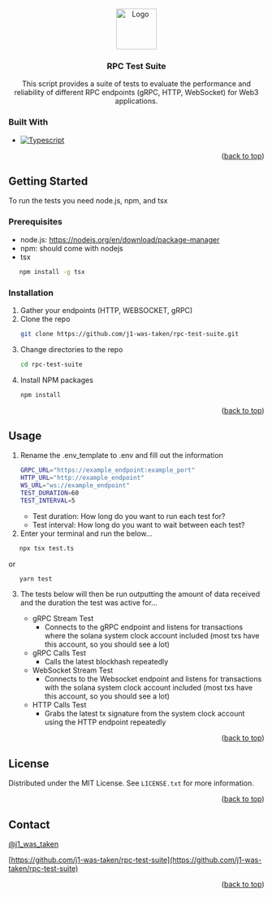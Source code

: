 <!-- Improved compatibility of back to top link: See: https://github.com/othneildrew/Best-README-Template/pull/73 -->

<a id="readme-top"></a>

<!--
*** Thanks for checking out the Best-README-Template. If you have a suggestion
*** that would make this better, please fork the repo and create a pull request
*** or simply open an issue with the tag "enhancement".
*** Don't forget to give the project a star!
*** Thanks again! Now go create something AMAZING! :D
-->

<!-- PROJECT SHIELDS -->
<!--
*** I'm using markdown "reference style" links for readability.
*** Reference links are enclosed in brackets [ ] instead of parentheses ( ).
*** See the bottom of this document for the declaration of the reference variables
*** for contributors-url, forks-url, etc. This is an optional, concise syntax you may use.
*** https://www.markdownguide.org/basic-syntax/#reference-style-links
-->

<!-- PROJECT LOGO -->
<br />
<div align="center">
  <a href="https://github.com/j1-was-taken/rpc-test-suite">
    <img src="images/logo.png" alt="Logo" width="80" height="80">
  </a>

<h3 align="center">RPC Test Suite</h3>

  <p align="center">
    This script provides a suite of tests to evaluate the performance and reliability of different RPC endpoints (gRPC, HTTP, WebSocket) for Web3 applications.
    </p>
</div>

### Built With

- [![Typescript][Typescript]][Typescript-url]

<p align="right">(<a href="#readme-top">back to top</a>)</p>

<!-- GETTING STARTED -->

## Getting Started

To run the tests you need node.js, npm, and tsx

### Prerequisites

- node.js: https://nodejs.org/en/download/package-manager
- npm: should come with nodejs
- tsx

```sh
   npm install -g tsx
```

### Installation

1. Gather your endpoints (HTTP, WEBSOCKET, gRPC)
2. Clone the repo
   ```sh
   git clone https://github.com/j1-was-taken/rpc-test-suite.git
   ```
3. Change directories to the repo
   ```sh
   cd rpc-test-suite
   ```
3. Install NPM packages
   ```sh
   npm install
   ```

<p align="right">(<a href="#readme-top">back to top</a>)</p>

<!-- USAGE EXAMPLES -->

## Usage

1. Rename the .env_template to .env and fill out the information
   ```sh
   GRPC_URL="https://example_endpoint:example_port"
   HTTP_URL="http://example_endpoint"
   WS_URL="ws://example_endpoint"
   TEST_DURATION=60
   TEST_INTERVAL=5
   ```
   - Test duration: How long do you want to run each test for?
   - Test interval: How long do you want to wait between each test?
2. Enter your terminal and run the below...

```sh
   npx tsx test.ts
```

or

```sh
   yarn test
```

3. The tests below will then be run outputting the amount of data received and the duration the test was active for...

   - gRPC Stream Test
      - Connects to the gRPC endpoint and listens for transactions where the solana system clock account included (most txs have this account, so you should see a lot)
   - gRPC Calls Test
      - Calls the latest blockhash repeatedly
   - WebSocket Stream Test 
      - Connects to the Websocket endpoint and listens for transactions with the solana system clock account included (most txs have this account, so you should see a lot)
   - HTTP Calls Test
      - Grabs the latest tx signature from the system clock account using the HTTP endpoint repeatedly

<p align="right">(<a href="#readme-top">back to top</a>)</p>

<!-- LICENSE -->

## License

Distributed under the MIT License. See `LICENSE.txt` for more information.

<p align="right">(<a href="#readme-top">back to top</a>)</p>

<!-- CONTACT -->

## Contact

[@j1_was_taken](https://twitter.com/j1_was_taken)

[https://github.com/j1-was-taken/rpc-test-suite](https://github.com/j1-was-taken/rpc-test-suite)

<p align="right">(<a href="#readme-top">back to top</a>)</p>

<!-- MARKDOWN LINKS & IMAGES -->
<!-- https://www.markdownguide.org/basic-syntax/#reference-style-links -->

[contributors-shield]: https://img.shields.io/github/contributors/j1-was-taken/rpc-test-suite.svg?style=for-the-badge
[contributors-url]: https://github.com/j1-was-taken/rpc-test-suite/graphs/contributors
[forks-shield]: https://img.shields.io/github/forks/j1-was-taken/rpc-test-suite.svg?style=for-the-badge
[forks-url]: https://github.com/j1-was-taken/rpc-test-suite/network/members
[stars-shield]: https://img.shields.io/github/stars/j1-was-taken/rpc-test-suite.svg?style=for-the-badge
[stars-url]: https://github.com/j1-was-taken/rpc-test-suite/stargazers
[issues-shield]: https://img.shields.io/github/issues/j1-was-taken/rpc-test-suite.svg?style=for-the-badge
[issues-url]: https://github.com/j1-was-taken/rpc-test-suite/issues
[license-shield]: https://img.shields.io/github/license/j1-was-taken/rpc-test-suite.svg?style=for-the-badge
[license-url]: https://github.com/j1-was-taken/rpc-test-suite/blob/master/LICENSE.txt
[linkedin-shield]: https://img.shields.io/badge/-LinkedIn-black.svg?style=for-the-badge&logo=linkedin&colorB=555
[linkedin-url]: https://linkedin.com/in/linkedin_username
[product-screenshot]: images/screenshot.png
[Next.js]: https://img.shields.io/badge/next.js-000000?style=for-the-badge&logo=nextdotjs&logoColor=white
[Next-url]: https://nextjs.org/
[Typescript]: https://shields.io/badge/TypeScript-3178C6?logo=TypeScript&logoColor=FFF&style=flat-square
[Typescript-url]: https://nextjs.org/
[React.js]: https://img.shields.io/badge/React-20232A?style=for-the-badge&logo=react&logoColor=61DAFB
[React-url]: https://reactjs.org/
[Vue.js]: https://img.shields.io/badge/Vue.js-35495E?style=for-the-badge&logo=vuedotjs&logoColor=4FC08D
[Vue-url]: https://vuejs.org/
[Angular.io]: https://img.shields.io/badge/Angular-DD0031?style=for-the-badge&logo=angular&logoColor=white
[Angular-url]: https://angular.io/
[Svelte.dev]: https://img.shields.io/badge/Svelte-4A4A55?style=for-the-badge&logo=svelte&logoColor=FF3E00
[Svelte-url]: https://svelte.dev/
[Laravel.com]: https://img.shields.io/badge/Laravel-FF2D20?style=for-the-badge&logo=laravel&logoColor=white
[Laravel-url]: https://laravel.com
[Bootstrap.com]: https://img.shields.io/badge/Bootstrap-563D7C?style=for-the-badge&logo=bootstrap&logoColor=white
[Bootstrap-url]: https://getbootstrap.com
[JQuery.com]: https://img.shields.io/badge/jQuery-0769AD?style=for-the-badge&logo=jquery&logoColor=white
[JQuery-url]: https://jquery.com

